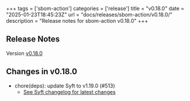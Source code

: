 +++
tags = ['sbom-action']
categories = ['release']
title = "v0.18.0"
date = "2025-01-23T18:45:23Z"
url = "docs/releases/sbom-action/v0.18.0/"
description = "Release notes for sbom-action v0.18.0"
+++

## Release Notes

Version [v0.18.0](https://github.com/anchore/sbom-action/releases/tag/v0.18.0)

## Changes in v0.18.0

- chore(deps): update Syft to v1.19.0 (#513)
    - [See Syft changelog for latest changes](https://github.com/anchore/syft/releases/tag/v1.19.0)
